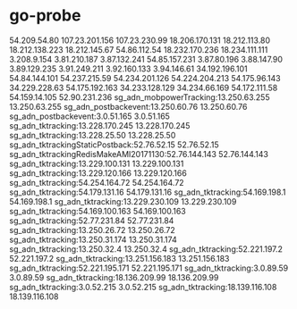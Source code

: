 # go-probe
54.209.54.80 107.23.201.156 107.23.230.99 18.206.170.131 18.212.113.80 18.212.138.223 18.212.145.67 54.86.112.54 18.232.170.236 18.234.111.111 3.208.9.154 3.81.210.187 3.87.132.241 54.85.157.231 3.87.80.196 3.88.147.90 3.89.129.235 3.91.249.211 3.92.160.133 3.94.146.61 34.192.196.101 54.84.144.101 54.237.215.59 54.234.201.126 54.224.204.213 54.175.96.143 34.229.228.63 54.175.192.163 34.233.128.129 34.234.66.169 54.172.111.58 54.159.14.105 52.90.231.236
sg_adn_mobpowerTracking:13.250.63.255 13.250.63.255
sg_adn_postbackevent:13.250.60.76 13.250.60.76
sg_adn_postbackevent:3.0.51.165 3.0.51.165
sg_adn_tktracking:13.228.170.245 13.228.170.245
sg_adn_tktracking:13.228.25.50 13.228.25.50
sg_adn_tktrackingStaticPostback:52.76.52.15 52.76.52.15
sg_adn_tktrackingRedisMakeAMI20171130:52.76.144.143 52.76.144.143
sg_adn_tktracking:13.229.100.131 13.229.100.131
sg_adn_tktracking:13.229.120.166 13.229.120.166
sg_adn_tktracking:54.254.164.72 54.254.164.72
sg_adn_tktracking:54.179.131.16 54.179.131.16
sg_adn_tktracking:54.169.198.1 54.169.198.1
sg_adn_tktracking:13.229.230.109 13.229.230.109
sg_adn_tktracking:54.169.100.163 54.169.100.163
sg_adn_tktracking:52.77.231.84 52.77.231.84
sg_adn_tktracking:13.250.26.72 13.250.26.72
sg_adn_tktracking:13.250.31.174 13.250.31.174
sg_adn_tktracking:13.250.32.4 13.250.32.4
sg_adn_tktracking:52.221.197.2 52.221.197.2
sg_adn_tktracking:13.251.156.183 13.251.156.183
sg_adn_tktracking:52.221.195.171 52.221.195.171
sg_adn_tktracking:3.0.89.59 3.0.89.59
sg_adn_tktracking:18.136.209.99 18.136.209.99
sg_adn_tktracking:3.0.52.215 3.0.52.215
sg_adn_tktracking:18.139.116.108 18.139.116.108
